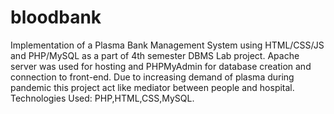 # bloodbank
Implementation of a Plasma Bank Management System using HTML/CSS/JS and PHP/MySQL as a part of 4th semester DBMS Lab project.
Apache server was used for hosting and PHPMyAdmin for database creation and connection to front-end. 
Due to increasing demand of plasma during pandemic this project act like mediator between people and hospital.
Technologies Used: PHP,HTML,CSS,MySQL.

